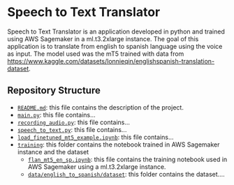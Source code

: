 # Speech to Text Translator

Speech to Text Translator is an application developed in python and trained using AWS Sagemaker in a ml.t3.2xlarge instance. The goal of this application is to translate from english to spanish language using the voice as input. The model used was the mT5 trained with data from https://www.kaggle.com/datasets/lonnieqin/englishspanish-translation-dataset.

## Repository Structure
- [`README.md`](README.md): this file contains the description of the project.
- [`main.py`](main.py): this file contains...
- [`recording_audio.py`](recording_audio.py): this file contains...
- [`speech_to_text.py`](speech_to_text.py): this file contains...
- [`load_finetuned_mt5_example.ipynb`](load_finetuned_mt5_example.ipynb): this file contains...
- [`training`](training): this folder contains the notebook trained in AWS Sagemaker instance and the dataset
    - [`flan_mt5_en_sp.ipynb`](training/flan_mt5_en_sp.ipynb): this file contains the training notebook used in AWS Sagemaker using a ml.t3.2xlarge instance.
    - [`data/english_to_spanish/dataset`](training/data/english_to_spanish/dataset): this folder contains the dataset....
